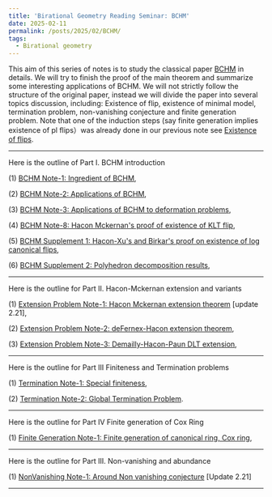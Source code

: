 ```yaml
---
title: 'Birational Geometry Reading Seminar: BCHM'
date: 2025-02-11
permalink: /posts/2025/02/BCHM/
tags:
  - Birational geometry
---
```



This aim of this series of notes is to study the classical paper [BCHM](https://www.ams.org/journals/jams/2010-23-02/S0894-0347-09-00649-3/S0894-0347-09-00649-3.pdf) in details. We will try to finish the proof of the main theorem and summarize some interesting applications of BCHM. We will not strictly follow the structure of the original paper, instead we will divide the paper into several topics discussion, including: Existence of flip, existence of minimal model, termination problem, non-vanishing conjecture and finite generation problem. Note that one of the induction steps (say finite generation implies existence of pl flips）was already done in our previous note see [Existence of flips](https://yilimath.github.io/posts/2024/08/Existence-of-flips/). 



---

Here is the outline of Part I. BCHM introduction

(1) [BCHM Note-1: Ingredient of BCHM](https://yilimath.github.io/files/Birational/BCHM/BCHMOverview.pdf),

(2) [BCHM Note-2: Applications of BCHM](https://yilimath.github.io/files/Birational/BCHM/BCHMApp.pdf),

(3) [BCHM Note-3: Applications of BCHM to deformation problems](),

(4) [BCHM Note-8: Hacon Mckernan's proof of existence of KLT flip](https://yilimath.github.io/files/Birational/BCHM/ExistKLTFlip.pdf), 

(5) [BCHM Supplement 1: Hacon-Xu's and Birkar's proof on existence of log canonical flips](https://yilimath.github.io/files/Birational/BCHM/ExistLCFlip.pdf),


(6) [BCHM Supplement 2: Polyhedron decomposition results](),


---

Here is the outline for Part II. Hacon-Mckernan extension and variants


(1) [Extension Problem Note-1: Hacon Mckernan extension theorem](https://yilimath.github.io/files/Birational/BCHM/HaconMckernanExtension.pdf) [update 2.21],

(2) [Extension Problem Note-2: deFernex-Hacon extension theorem](),

(3) [Extension Problem Note-3: Demailly-Hacon-Paun DLT extension](),




----

Here is the outline for Part III Finiteness and Termination problems 


(1) [Termination Note-1: Special finiteness](),

(2) [Termination Note-2: Global Termination Problem](https://yilimath.github.io/files/Birational/BCHM/GlobalTermination.pdf).


---

Here is the outline for Part IV Finite generation of Cox Ring

(1) [Finite Generation Note-1: Finite generation of canonical ring, Cox ring](),


---

Here is the outline for Part III. Non-vanishing and abundance

(1) [NonVanishing Note-1: Around Non vanishing conjecture](https://yilimath.github.io/files/Birational/BCHM/NonVanishing.pdf) [Update 2.21]

---

